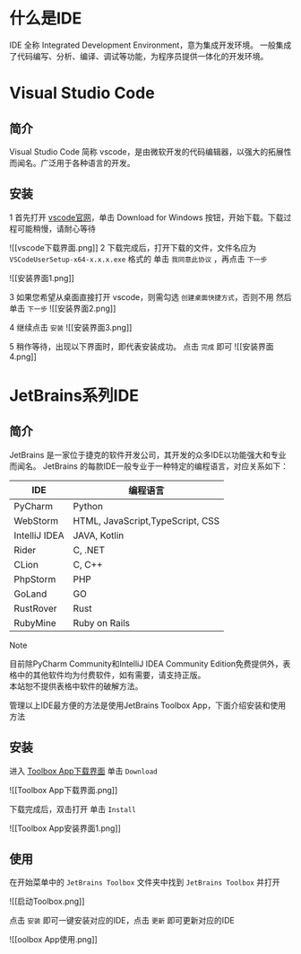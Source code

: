 # 什么是IDE

IDE 全称 Integrated Development Environment，意为集成开发环境。
一般集成了代码编写、分析、编译、调试等功能，为程序员提供一体化的开发环境。
# Visual Studio Code

## 简介

Visual Studio Code 简称 vscode，是由微软开发的代码编辑器，以强大的拓展性而闻名。广泛用于各种语言的开发。

## 安装

1 首先打开 [vscode官网](https://code.visualstudio.com/)，单击 Download for Windows 按钮，开始下载。下载过程可能稍慢，请耐心等待

![[vscode下载界面.png]]
2 下载完成后，打开下载的文件，文件名应为 `VSCodeUserSetup-x64-x.x.x.exe` 格式的
单击 `我同意此协议` ，再点击 `下一步`

![[安装界面1.png]]

3 如果您希望从桌面直接打开 vscode，则需勾选 `创建桌面快捷方式`，否则不用
然后单击 `下一步`
![[安装界面2.png]]

4 继续点击 `安装`
![[安装界面3.png]]

5 稍作等待，出现以下界面时，即代表安装成功。
点击 `完成` 即可
![[安装界面4.png]]

# JetBrains系列IDE

## 简介

JetBrains 是一家位于捷克的软件开发公司，其开发的众多IDE以功能强大和专业而闻名。
JetBrains 的每款IDE一般专业于一种特定的编程语言，对应关系如下：

| IDE           | 编程语言                             |
| ------------- | -------------------------------- |
| PyCharm       | Python                           |
| WebStorm      | HTML, JavaScript,TypeScript, CSS |
| IntelliJ IDEA | JAVA, Kotlin                     |
| Rider         | C, .NET                          |
| CLion         | C, C++                           |
| PhpStorm      | PHP                              |
| GoLand        | GO                               |
| RustRover     | Rust                             |
| RubyMine      | Ruby on Rails                    |

> [!NOTE]
> 目前除PyCharm Community和IntelliJ IDEA Community Edition免费提供外，表格中的其他软件均为付费软件，如有需要，请支持正版。<br>
> 本站恕不提供表格中软件的破解方法。<br>

管理以上IDE最方便的方法是使用JetBrains Toolbox App，下面介绍安装和使用方法

## 安装

进入 [Toolbox App下载界面](https://www.jetbrains.com/toolbox-app/)
单击 `Download`

![[Toolbox App下载界面.png]]

下载完成后，双击打开
单击 `Install`

![[Toolbox App安装界面1.png]]

## 使用

在开始菜单中的 `JetBrains Toolbox` 文件夹中找到 `JetBrains Toolbox` 并打开

![[启动Toolbox.png]]

点击 `安装` 即可一键安装对应的IDE，点击 `更新` 即可更新对应的IDE

![[oolbox App使用.png]]